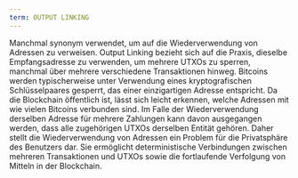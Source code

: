 ```yaml
---
term: OUTPUT LINKING
---
```


Manchmal synonym verwendet, um auf die Wiederverwendung von Adressen zu verweisen. Output Linking bezieht sich auf die Praxis, dieselbe Empfangsadresse zu verwenden, um mehrere UTXOs zu sperren, manchmal über mehrere verschiedene Transaktionen hinweg. Bitcoins werden typischerweise unter Verwendung eines kryptografischen Schlüsselpaares gesperrt, das einer einzigartigen Adresse entspricht. Da die Blockchain öffentlich ist, lässt sich leicht erkennen, welche Adressen mit wie vielen Bitcoins verbunden sind. Im Falle der Wiederverwendung derselben Adresse für mehrere Zahlungen kann davon ausgegangen werden, dass alle zugehörigen UTXOs derselben Entität gehören. Daher stellt die Wiederverwendung von Adressen ein Problem für die Privatsphäre des Benutzers dar. Sie ermöglicht deterministische Verbindungen zwischen mehreren Transaktionen und UTXOs sowie die fortlaufende Verfolgung von Mitteln in der Blockchain.